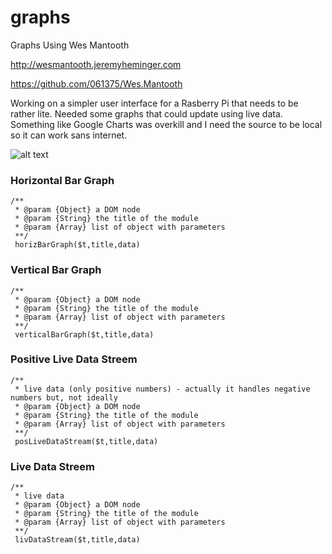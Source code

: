 # graphs
Graphs Using Wes Mantooth

http://wesmantooth.jeremyheminger.com

https://github.com/061375/Wes.Mantooth

Working on a simpler user interface for a Rasberry Pi that needs to be rather lite.
Needed some graphs that could update using live data.
Something like Google Charts was overkill and I need the source to be local so it can work sans internet.

![alt text](https://github.com/061375/graphs/graphs-v2.png "Screenshot v1")

### Horizontal Bar Graph
```
/** 
 * @param {Object} a DOM node
 * @param {String} the title of the module
 * @param {Array} list of object with parameters
 **/
 horizBarGraph($t,title,data)
```

### Vertical Bar Graph
```
/** 
 * @param {Object} a DOM node
 * @param {String} the title of the module
 * @param {Array} list of object with parameters
 **/
 verticalBarGraph($t,title,data)
```

### Positive Live Data Streem
```
/** 
 * live data (only positive numbers) - actually it handles negative numbers but, not ideally
 * @param {Object} a DOM node
 * @param {String} the title of the module
 * @param {Array} list of object with parameters
 **/
 posLiveDataStream($t,title,data)
```

### Live Data Streem
```
/** 
 * live data 
 * @param {Object} a DOM node
 * @param {String} the title of the module
 * @param {Array} list of object with parameters
 **/
 livDataStream($t,title,data)
```
